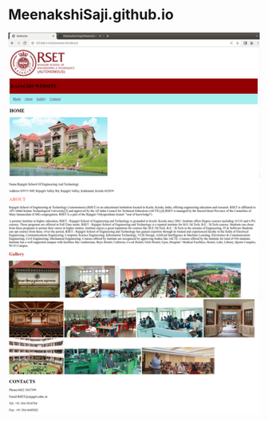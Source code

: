 # MeenakshiSaji.github.io
![webpage](rsetweb.png)
![nextwebpage](webpage.png)
![lastpage](rajagiripage.png)
